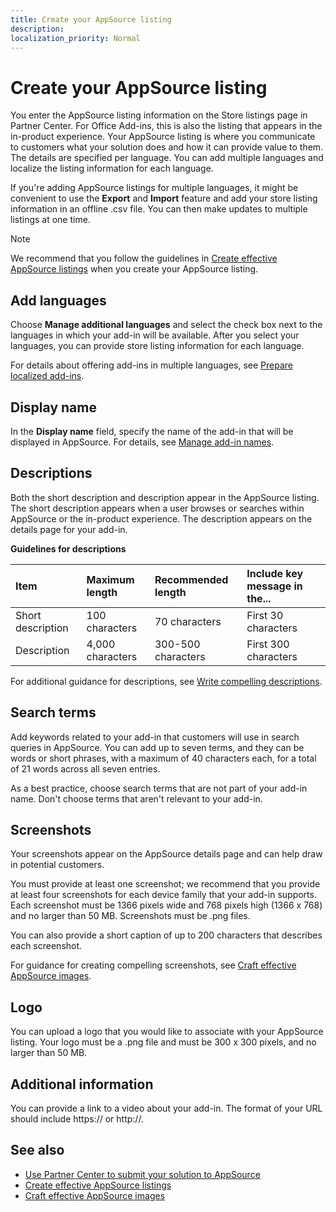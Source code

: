 ```yaml
---
title: Create your AppSource listing
description:
localization_priority: Normal
---
```


# Create your AppSource listing

You enter the AppSource listing information on the Store listings page in Partner Center. For Office Add-ins, this is also the listing that appears in the in-product experience. Your AppSource listing is where you communicate to customers what your solution does and how it can provide value to them. The details are specified per language. You can add multiple languages and localize the listing information for each language. 

If you're adding AppSource listings for multiple languages, it might be convenient to use the **Export** and **Import** feature and add your store listing information in an offline .csv file. You can then make updates to multiple listings at one time.

> [!NOTE]
> We recommend that you follow the guidelines in [Create effective AppSource listings](create-effective-office-store-listings.md) when you create your AppSource listing.

## Add languages

Choose **Manage additional languages** and select the check box next to the languages in which your add-in will be available. After you select your languages, you can provide store listing information for each language.

For details about offering add-ins in multiple languages, see [Prepare localized add-ins](prepare-localized-apps-and-add-ins.md).

## Display name
In the **Display name** field, specify the name of the add-in that will be displayed in AppSource. For details, see [Manage add-in names](manage-add-in-names.md).

## Descriptions

Both the short description and description appear in the AppSource listing. The short description appears when a user browses or searches within AppSource or the in-product experience. The description appears on the details page for your add-in.

**Guidelines for descriptions**

| Item              | Maximum length    | Recommended length    | Include key message in the... |
|:------------------|:------------------|:----------------------|:------------------------------|
| Short description | 100 characters    | 70 characters         |First 30 characters            |
| Description       | 4,000 characters  | 300-500 characters    |First 300 characters           |

For additional guidance for descriptions, see [Write compelling descriptions](create-effective-office-store-listings.md#write-compelling-descriptions).

## Search terms

Add keywords related to your add-in that customers will use in search queries in AppSource. You can add up to seven terms, and they can be words or short phrases, with a maximum of 40 characters each, for a total of 21 words across all seven entries.

As a best practice, choose search terms that are not part of your add-in name. Don't choose terms that aren't relevant to your add-in.

## Screenshots

Your screenshots appear on the AppSource details page and can help draw in potential customers.

You must provide at least one screenshot; we recommend that you provide at least four screenshots for each device family that your add-in supports. Each screenshot must be 1366 pixels wide and 768 pixels high (1366 x 768) and no larger than 50 MB. Screenshots must be .png files.

You can also provide a short caption of up to 200 characters that describes each screenshot.

For guidance for creating compelling screenshots, see [Craft effective AppSource images](craft-effective-appsource-store-images.md).

## Logo

You can upload a logo that you would like to associate with your AppSource listing. Your logo must be a .png file and must be 300 x 300 pixels, and no larger than 50 MB.

## Additional information

You can provide a link to a video about your add-in. The format of your URL should include https:// or http://.

## See also

- [Use Partner Center to submit your solution to AppSource](use-partner-center-to-submit-to-appsource.md)
- [Create effective AppSource listings](create-effective-office-store-listings.md)
- [Craft effective AppSource images](craft-effective-appsource-store-images.md)